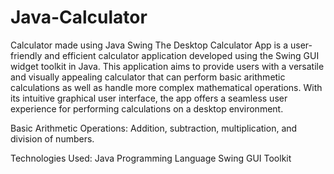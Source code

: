 # Java-Calculator
Calculator made using Java Swing
The Desktop Calculator App is a user-friendly and efficient calculator application developed using the Swing GUI widget toolkit in Java. This application aims to provide users with a versatile and visually appealing calculator that can perform basic arithmetic calculations as well as handle more complex mathematical operations. With its intuitive graphical user interface, the app offers a seamless user experience for performing calculations on a desktop environment.

Basic Arithmetic Operations:
Addition, subtraction, multiplication, and division of numbers.

Technologies Used:
Java Programming Language
Swing GUI Toolkit
